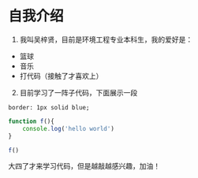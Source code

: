 # 自我介绍
1. 我叫吴梓贤，目前是环境工程专业本科生，我的爱好是：

* 篮球
* 音乐
* 打代码（接触了才喜欢上）

2. 目前学习了一阵子代码，下面展示一段

```
border: 1px solid blue;
```

```javascript
function f(){
    console.log('hello world')
}

f()
```
大四了才来学习代码，但是越敲越感兴趣，加油！